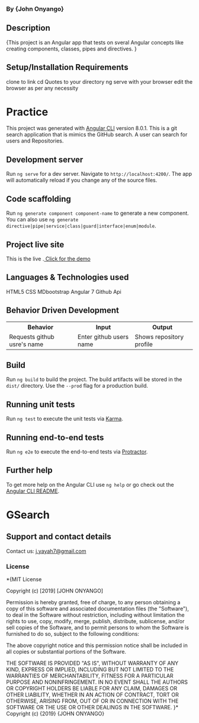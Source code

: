 ### By {John Onyango}
## Description
{This project is an Angular app that tests on sveral Angular concepts like creating components, classes, pipes and directives. }

## Setup/Installation Requirements
clone to link
cd Quotes to your directory
ng serve with your browser
edit the browser as per any necessity
# Practice

This project was generated with [Angular CLI](https://github.com/angular/angular-cli) version 8.0.1.
This is a git search application that is mimics the GitHub search. A user can search for users and Repositories.

## Development server

Run `ng serve` for a dev server. Navigate to `http://localhost:4200/`. The app will automatically reload if you change any of the source files.

## Code scaffolding

Run `ng generate component component-name` to generate a new component. You can also use `ng generate directive|pipe|service|class|guard|interface|enum|module`.
## Project live site

 This is the live .[ Click for the demo](https://calvince.github.io/GSearch/)

## Languages & Technologies used

HTML5
CSS
MDbootstrap
Angular 7
Github Api

## Behavior Driven Development
<table>
   <tr>
     <th>Behavior</th>
     <th>Input</th>
     <th>Output</th>
   </tr>
   <tr>
       <td>Requests github usre's name</td>
       <td>Enter github users name</td>
       <td>Shows repository profile</td>
   </tr>
</table>

## Build

Run `ng build` to build the project. The build artifacts will be stored in the `dist/` directory. Use the `--prod` flag for a production build.

## Running unit tests

Run `ng test` to execute the unit tests via [Karma](https://karma-runner.github.io).

## Running end-to-end tests

Run `ng e2e` to execute the end-to-end tests via [Protractor](http://www.protractortest.org/).

## Further help

To get more help on the Angular CLI use `ng help` or go check out the [Angular CLI README](https://github.com/angular/angular-cli/blob/master/README.md).
# GSearch

## Support and contact details
Contact us: j.yayah7@gmail.com
### License
*{MIT License

Copyright (c) [2019] [JOHN ONYANGO]

Permission is hereby granted, free of charge, to any person obtaining a copy of this software and associated documentation files (the "Software"), to deal in the Software without restriction, including without limitation the rights to use, copy, modify, merge, publish, distribute, sublicense, and/or sell copies of the Software, and to permit persons to whom the Software is furnished to do so, subject to the following conditions:

The above copyright notice and this permission notice shall be included in all copies or substantial portions of the Software.

THE SOFTWARE IS PROVIDED "AS IS", WITHOUT WARRANTY OF ANY KIND, EXPRESS OR IMPLIED, INCLUDING BUT NOT LIMITED TO THE WARRANTIES OF MERCHANTABILITY, FITNESS FOR A PARTICULAR PURPOSE AND NONINFRINGEMENT. IN NO EVENT SHALL THE AUTHORS OR COPYRIGHT HOLDERS BE LIABLE FOR ANY CLAIM, DAMAGES OR OTHER LIABILITY, WHETHER IN AN ACTION OF CONTRACT, TORT OR OTHERWISE, ARISING FROM, OUT OF OR IN CONNECTION WITH THE SOFTWARE OR THE USE OR OTHER DEALINGS IN THE SOFTWARE. }* Copyright (c) {2019} {JOHN ONYANGO}
